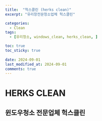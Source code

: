 ```yaml
---
title:  "헉스클린 (herks clean)" 
excerpt: "유리창전문청소업체 헉스클린"

categories:
  - Clean
tags:
  - [유리청소, windows_clean, herks_clean, ]

toc: true
toc_sticky: true
 
date: 2024-09-01
last_modified_at: 2024-09-01
comments: true
---
```




# HERKS CLEAN
## 윈도우청소 전문업체 헉스클린
